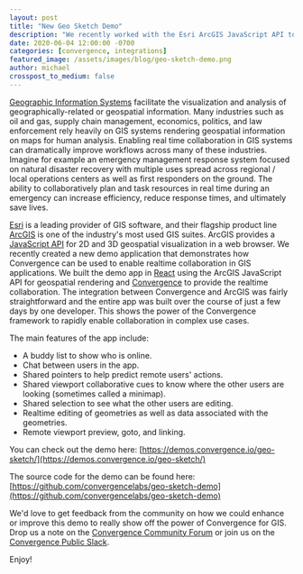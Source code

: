 ```yaml
---
layout: post
title: "New Geo Sketch Demo"
description: "We recently worked with the Esri ArcGIS JavaScript API to develop a collaborative geospatial editing application. Read about it here!"
date: 2020-06-04 12:00:00 -0700
categories: [convergence, integrations]
featured_image: /assets/images/blog/geo-sketch-demo.png
author: michael
crosspost_to_medium: false
---
```

[Geographic Information Systems](https://en.wikipedia.org/wiki/Geographic_information_system) facilitate the visualization and analysis of geographically-related or geospatial information. Many industries such as oil and gas, supply chain management, economics, politics, and law enforcement rely heavily on GIS systems rendering geospatial information on maps for human analysis. Enabling real time collaboration in GIS systems can dramatically improve workflows across many of these industries. Imagine for example an emergency management response system focused on natural disaster recovery with multiple uses spread across regional / local operations centers as well as first responders on the ground. The ability to collaboratively plan and task resources in real time during an emergency can increase efficiency, reduce response times, and ultimately save lives.

[Esri](https://www.esri.com/) is a leading provider of GIS software, and their flagship product line [ArcGIS](https://www.arcgis.com/) is one of the industry's most used GIS suites. ArcGIS provides a [JavaScript API](https://developers.arcgis.com/javascript/) for 2D and 3D geospatial visualization in a web browser. We recently created a new demo application that demonstrates how Convergence can be used to enable realtime collaboration in GIS applications. We built the demo app in [React](https://reactjs.org/) using the ArcGIS JavaScript API for geospatial rendering and [Convergence](https://convergence.io) to provide the realtime collaboration. The integration between Convergence and ArcGIS was fairly straightforward and the entire app was built over the course of just a few days by one developer. This shows the power of the Convergence framework to rapidly enable collaboration in complex use cases.

The main features of the app include:

- A buddy list to show who is online.
- Chat between users in the app.
- Shared pointers to help predict remote users' actions.
- Shared viewport collaborative cues to know where the other users are looking (sometimes called a minimap).
- Shared selection to see what the other users are editing.
- Realtime editing of geometries as well as data associated with the geometries.
- Remote viewport preview, goto, and linking.

You can check out the demo here: [https://demos.convergence.io/geo-sketch/](https://demos.convergence.io/geo-sketch/)

The source code for the demo can be found here: [https://github.com/convergencelabs/geo-sketch-demo](https://github.com/convergencelabs/geo-sketch-demo)

We'd love to get feedback from the community on how we could enhance or improve this demo to really show off the power of Convergence for GIS. Drop us a note on the [Convergence Community Forum](https://forum.convergence.io) or join us on the [Convergence Public Slack](https://slack.convergence.io).

Enjoy!
